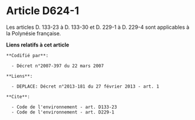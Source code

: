 # Article D624-1

Les articles D. 133-23 à D. 133-30 et D. 229-1 à D. 229-4 sont applicables à la Polynésie française.

**Liens relatifs à cet article**

	**Codifié par**:

	  - Décret n°2007-397 du 22 mars 2007

	**Liens**:

	  - DEPLACE: Décret n°2013-181 du 27 février 2013 - art. 1

	**Cite**:

	  - Code de l'environnement - art. D133-23
	  - Code de l'environnement - art. D229-1
